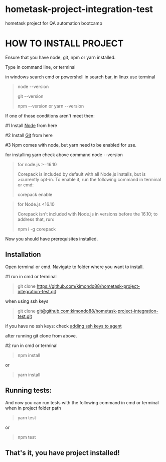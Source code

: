 # hometask-project-integration-test
hometask project for QA automation bootcamp

# HOW TO INSTALL PROJECT

Ensure that you have node, git, npm or yarn installed.

Type in command line, or terminal

in windows search cmd or powershell in search bar, in linux use terminal

> node --version
>
> git --version
>
> npm --version
>or
> yarn --version

If one of those conditions aren't meet then:

#1 Install [Node](https://nodejs.org/en/download/) from here

#2 Install [Git](https://git-scm.com/downloads) from here

#3 Npm comes with node, but yarn need to be enabled for use.

for installing yarn check above command node --version

>for node.js >=16.10
>
>Corepack is included by default with all Node.js installs, but is >currently opt-in. To enable it, run the following command in terminal or cmd:
>
>corepack enable


> for Node.js <16.10
>
>Corepack isn't included with Node.js in versions before the 16.10; to address that, run:
>
>npm i -g corepack

Now you should have prerequisites installed.

## **Installation**

Open terminal or cmd. Navigate to folder where you want to install.

#1 run in cmd or terminal
>git clone https://github.com/kimondo88/hometask-project-integration-test.git

when using ssh keys
>git clone [git@github.com:kimondo88/hometask-project-integration-test.git](git@github.com:kimondo88/hometask-project-integration-test.git)

if you have no ssh keys: check
[adding ssh keys to agent](https://docs.github.com/en/authentication/connecting-to-github-with-ssh/generating-a-new-ssh-key-and-adding-it-to-the-ssh-agent)

after running git clone from above.

#2 run in cmd or terminal
>npm install 

or 

>yarn install 

## **Running tests:**

And now you can run tests with the following command in cmd or terminal when in project folder path

>yarn test 

or 

>npm test

## That's it, you have project installed! 





